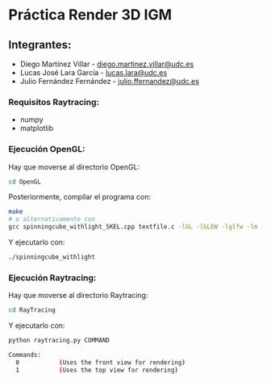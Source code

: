 # Práctica Render 3D IGM

## Integrantes:
- Diego Martínez Villar - diego.martinez.villar@udc.es
- Lucas José Lara García - lucas.lara@udc.es
- Julio Fernández Fernández - julio.ffernandez@udc.es

### Requisitos Raytracing: 
- numpy
- matplotlib

### Ejecución OpenGL:
Hay que moverse al directorio OpenGL:
```bash
cd OpenGL
```

Posteriormente, compilar el programa con:
```bash
make
# o alternativamente con
gcc spinningcube_withlight_SKEL.cpp textfile.c -lGL -lGLEW -lglfw -lm -o spinningcube_withlight
```

Y ejecutarlo con:
```bash
./spinningcube_withlight
```

### Ejecución Raytracing:
Hay que moverse al directorio Raytracing:
```bash
cd RayTracing
```

Y ejecutarlo con:
```bash
python raytracing.py COMMAND

Commands:
  0           (Uses the front view for rendering)
  1           (Uses the top view for rendering)
